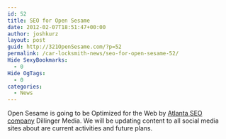 ```yaml
---
id: 52
title: SEO for Open Sesame
date: 2012-02-07T18:51:47+00:00
author: joshkurz
layout: post
guid: http://321OpenSesame.com/?p=52
permalink: /car-locksmith-news/seo-for-open-sesame-52/
Hide SexyBookmarks:
  - 0
Hide OgTags:
  - 0
categories:
  - News
---
```

<div class="pf-content">
  <p>
    Open Sesame is going to be Optimized for the Web by <a href="http://www.dillingermediaonline.com">Atlanta SEO company</a> Dillinger Media. We will be updating content to all social media sites about are current activities and future plans.
  </p>
</div>